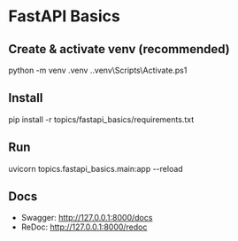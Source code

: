 # FastAPI Basics

## Create & activate venv (recommended)
python -m venv .venv
.\.venv\Scripts\Activate.ps1

## Install
pip install -r topics/fastapi_basics/requirements.txt

## Run
uvicorn topics.fastapi_basics.main:app --reload

## Docs
- Swagger: http://127.0.0.1:8000/docs
- ReDoc:   http://127.0.0.1:8000/redoc

